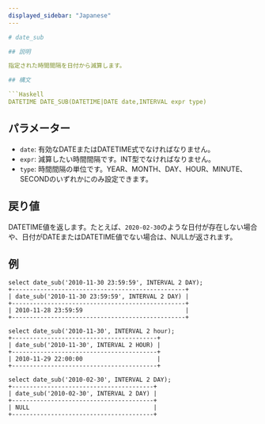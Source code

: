 ```yaml
---
displayed_sidebar: "Japanese"
---

# date_sub

## 説明

指定された時間間隔を日付から減算します。

## 構文

```Haskell
DATETIME DATE_SUB(DATETIME|DATE date,INTERVAL expr type)
```

## パラメーター

- `date`: 有効なDATEまたはDATETIME式でなければなりません。
- `expr`: 減算したい時間間隔です。INT型でなければなりません。
- `type`: 時間間隔の単位です。YEAR、MONTH、DAY、HOUR、MINUTE、SECONDのいずれかにのみ設定できます。

## 戻り値

DATETIME値を返します。たとえば、`2020-02-30`のような日付が存在しない場合や、日付がDATEまたはDATETIME値でない場合は、NULLが返されます。

## 例

```Plain Text
select date_sub('2010-11-30 23:59:59', INTERVAL 2 DAY);
+-------------------------------------------------+
| date_sub('2010-11-30 23:59:59', INTERVAL 2 DAY) |
+-------------------------------------------------+
| 2010-11-28 23:59:59                             |
+-------------------------------------------------+

select date_sub('2010-11-30', INTERVAL 2 hour);
+-----------------------------------------+
| date_sub('2010-11-30', INTERVAL 2 HOUR) |
+-----------------------------------------+
| 2010-11-29 22:00:00                     |
+-----------------------------------------+

select date_sub('2010-02-30', INTERVAL 2 DAY);
+----------------------------------------+
| date_sub('2010-02-30', INTERVAL 2 DAY) |
+----------------------------------------+
| NULL                                   |
+----------------------------------------+
```